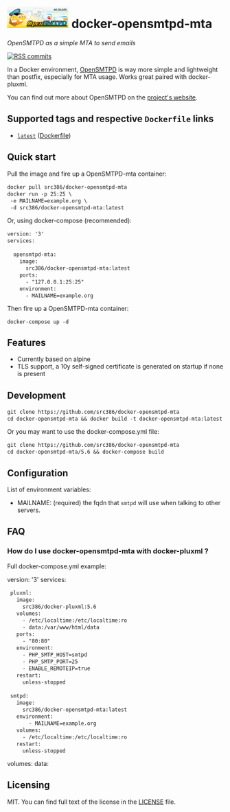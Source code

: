 # [![OpenSMTPD_logo][opensmtpd-logo]](https://opensmtpd.org/) docker-opensmtpd-mta

*OpenSMTPD as a simple MTA to send emails*

[![RSS commits][rss-commits]](https://github.com/src386/docker-opensmtpd-mta/commits/master.atom)

[opensmtpd-logo]: https://raw.githubusercontent.com/src386/docker-opensmtpd-mta/master/lib/images/opensmtpd-logo-small.png
[rss-commits]: https://img.shields.io/badge/RSS-commits-orange.svg

In a Docker environment, [OpenSMTPD][opensmtpd] is way more simple and lightweight than postfix, especially for MTA usage. Works great paired with docker-pluxml.

You can find out more about OpenSMTPD on the [project's website][opensmtpd].

[opensmtpd]: https://opensmtpd.org/

## Supported tags and respective `Dockerfile` links

- [`latest`][dockerfile-latest] ([Dockerfile][dockerfile-latest])

[dockerfile-latest]: https://github.com/src386/docker-opensmtpd-mta/blob/master/Dockerfile

## Quick start

Pull the image and fire up a OpenSMTPD-mta container:

    docker pull src386/docker-opensmtpd-mta
    docker run -p 25:25 \
     -e MAILNAME=example.org \
     -d src386/docker-opensmtpd-mta:latest

Or, using docker-compose (recommended):

    version: '3'
    services:

      opensmtpd-mta:
        image:
          src386/docker-opensmtpd-mta:latest
        ports:
          - "127.0.0.1:25:25"
        environment:
          - MAILNAME=example.org

Then fire up a OpenSMTPD-mta container:

    docker-compose up -d

Features
--------

- Currently based on alpine
- TLS support, a 10y self-signed certificate is generated on startup if none is present

Development
-----------

    git clone https://github.com/src386/docker-opensmtpd-mta
    cd docker-opensmtpd-mta && docker build -t docker-opensmtpd-mta:latest

Or you may want to use the docker-compose.yml file:

    git clone https://github.com/src386/docker-opensmtpd-mta
    cd docker-opensmtpd-mta/5.6 && docker-compose build

Configuration
-------------

List of environment variables:

- MAILNAME: (required) the fqdn that `smtpd` will use when talking to other servers.

## FAQ

### How do I use docker-opensmtpd-mta with docker-pluxml ?

Full docker-compose.yml example:

   version: '3'
   services:
   
     pluxml:
       image:
         src386/docker-pluxml:5.6
       volumes:
         - /etc/localtime:/etc/localtime:ro
         - data:/var/www/html/data
       ports:
         - "80:80"
       environment:
         - PHP_SMTP_HOST=smtpd
         - PHP_SMTP_PORT=25
         - ENABLE_REMOTEIP=true
       restart:
         unless-stopped
   
     smtpd:
       image:
         src386/docker-opensmtpd-mta:latest
       environment:
           - MAILNAME=example.org
       volumes:
         - /etc/localtime:/etc/localtime:ro
       restart:
         unless-stopped
   
   volumes:
     data:

## Licensing

MIT.
You can find full text of the license in the [LICENSE][license] file.

[license]: https://github.com/src386/docker-opensmtpd-mta/blob/master/LICENSE

